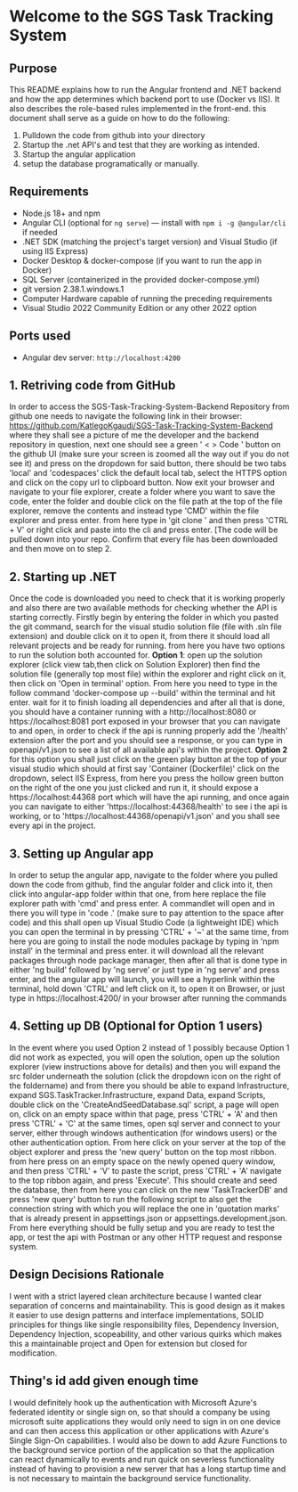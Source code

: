 # Welcome to the SGS Task Tracking System

## Purpose
This README explains how to run the Angular frontend and .NET backend and how the app determines which backend port to use (Docker vs IIS). It also describes the role-based rules implemented in the front-end.
this document shall serve as a guide on how to do the following:
1) Pulldown the code from github into your directory
2) Startup the .net API's and test that they are working as intended.
3) Startup the angular application
4) setup the database programatically or manually.

## Requirements
- Node.js 18+ and npm
- Angular CLI (optional for `ng serve`) — install with `npm i -g @angular/cli` if needed
- .NET SDK (matching the project's target version) and Visual Studio (if using IIS Express)
- Docker Desktop & docker-compose (if you want to run the app in Docker)
- SQL Server (containerized in the provided docker-compose.yml)
- git version 2.38.1.windows.1
- Computer Hardware capable of running the preceding requirements
- Visual Studio 2022 Community Edition or any other 2022 option

## Ports used
- Angular dev server: `http://localhost:4200`

## 1. Retriving code from GitHub
In order to access the SGS-Task-Tracking-System-Backend Repository from github one needs to navigate the following link in their browser: https://github.com/KatlegoKgaudi/SGS-Task-Tracking-System-Backend 
where they shall see a picture of me the developer and the backend repository in question, next one should see a green ' < > Code ' button on the github UI 
(make sure your screen is zoomed all the way out if you do not see it) and press on the dropdown for said button, there should be two tabs 'local' and 'codespaces' click the default local tab, select the 
HTTPS option and click on the copy url to clipboard button. Now exit your browser and navigate to your file explorer, create a folder where you want to save the code, enter the folder and double click on the file 
path at the top of the file explorer, remove the contents and instead type 'CMD' within the file explorer and press enter. from here type in 'git clone ' and then press 'CTRL + V' or right click and paste into the cli and press enter. 
[The code will be pulled down into your repo. Confirm that every file has been downloaded and then move on to step 2. 

## 2. Starting up .NET
Once the code is downloaded you need to check that it is working properly and also there are two available methods for checking whether the API is starting correctly. Firstly begin by entering the folder in which you pasted the git command, search for the visual studio solution file (file with .sln file extension) and double click on it to open it, from there it should load all relevant projects and be ready for running. from here you have two options to run the solution both accounted for. 
**Option 1**: open up the solution explorer (click view tab,then click on Solution Explorer) then find the solution file (generally top most file) within the explorer and right click on it, then click on 'Open in terminal' option. From here you need to type in the follow command 'docker-compose up --build' within the terminal and hit enter. wait for it to finish loading all dependencies and after all that is done, you should have a container running with a http://localhost:8080 or https://localhost:8081 port exposed in your browser that you can navigate to and open, in order to check if the api is running properly add the '/health' extension after the port and you should see a response, or you can type in openapi/v1.json to see a list of all available api's within the project. 
**Option 2** for this option you shall just click on the green play button at the top of your visual studio which should at first say 'Container (Dockerfile)' click on the dropdown, select IIS Express, from here you press the hollow green button on the right of the one you just clicked and run it, it should expose a https://localhost:44368 port which will have the api running, and once again you can navigate to either 'https://localhost:44368/health' to see i the api is working, or to 'https://localhost:44368/openapi/v1.json' and you shall see every api in the project. 

## 3. Setting up Angular app
In order to setup the angular app, navigate to the folder where you pulled down the code from github, find the angular folder and click into it, then click into angular-app folder within that one, from here replace the file explorer path with 'cmd' and press enter. A commandlet will open and in there you will type in 'code .' (make sure to pay attention to the space after code) and this shall open up Visual Studio Code (a lightweight IDE) which you can open the terminal in by pressing 'CTRL' + '~' at the same time, from here you are going to install the node modules package by typing in 'npm install' in the terminal and press enter. it will download all the relevant packages through node package manager, then after all that is done type in either 'ng build' followed by 'ng serve' or just type in 'ng serve' and press enter, and the angular app will launch, you will see a hyperlink within the terminal, hold down 'CTRL' and left click on it, to open it on Browser, or just type in https://localhost:4200/ in your browser after running the commands

## 4. Setting up DB (Optional for Option 1 users)
In the event where you used Option 2 instead of 1 possibly because Option 1 did not work as expected, you will open the solution, open up the solution explorer (view instructions above for details) and then you will expand the src folder underneath the solution (click the dropdown icon on the right of the foldername) and from there you should be able to expand Infrastructure, expand SGS.TaskTracker.Infrastructure, expand Data, expand Scripts, double click on the 'CreateAndSeedDatabase.sql' script, a page will open on, click on an empty space within that page, press 'CTRL' + 'A' and then press 'CTRL' + 'C' at the same times, open sql server and connect to your server, either through windows authentication (for windows users) or the other authentication option. From here click on your server at the top of the object explorer and press the 'new query' button on the top most ribbon. from here press on an empty space on the newly opened query window, and then press 'CTRL' + 'V' to paste the script, press 'CTRL' + 'A' navigate to the  top ribbon again, and press 'Execute'. This should create and seed the database, then from here you can click on the new 'TaskTrackerDB' and press 'new query' button to run the following script to also get the connection string with which you will replace the one in 'quotation marks' that is already present in appsettings.json or appsettings.development.json. From here everything should be fully setup and you are ready to test the app, or test the api with Postman or any other HTTP request and response system. 

## Design Decisions Rationale
I went with a strict layered clean architecture because I wanted clear separation of concerns and maintainability. This is good design as it makes it easier to use design patterns and interface implementations, SOLID principles for things like single responsibility files, Dependency Inversion, Dependency Injection, scopeability, and other various quirks which makes this a maintainable project and Open for extension but closed for modification. 

## Thing's id add given enough time
I would definitely hook up the authentication with Microsoft Azure's federated identity or single sign on, so that should a company be using microsoft suite applications they would only need to sign in on one device and can then access this application or other applications with Azure's Single Sign-On capabilities. I would also be down to add Azure Functions to the background service portion of the application so that the application can react dynamically to events and run quick on severless functionality instead of having to provision a new server that has a long startup time and is not necessary to maintain the background service functionality. 





